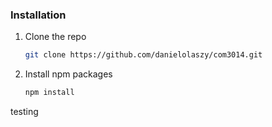 ### Installation

1. Clone the repo
   ```sh
   git clone https://github.com/danielolaszy/com3014.git
   ```
2. Install npm packages
   ```sh
   npm install
   ```

testing
